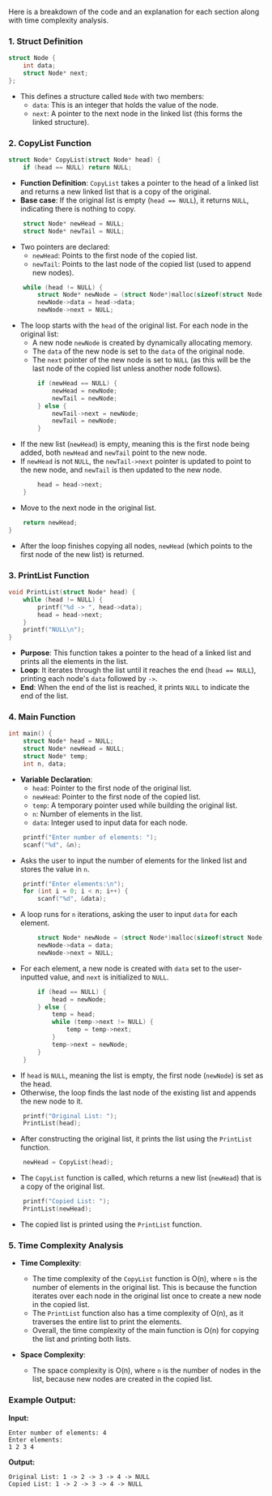 Here is a breakdown of the code and an explanation for each section along with time complexity analysis.

### 1. Struct Definition

```c
struct Node {
    int data;
    struct Node* next;
};
```
- This defines a structure called `Node` with two members:
  - `data`: This is an integer that holds the value of the node.
  - `next`: A pointer to the next node in the linked list (this forms the linked structure).

### 2. CopyList Function

```c
struct Node* CopyList(struct Node* head) {
    if (head == NULL) return NULL;
```
- **Function Definition**: `CopyList` takes a pointer to the head of a linked list and returns a new linked list that is a copy of the original.
- **Base case**: If the original list is empty (`head == NULL`), it returns `NULL`, indicating there is nothing to copy.

```c
    struct Node* newHead = NULL;
    struct Node* newTail = NULL;
```
- Two pointers are declared:
  - `newHead`: Points to the first node of the copied list.
  - `newTail`: Points to the last node of the copied list (used to append new nodes).

```c
    while (head != NULL) {
        struct Node* newNode = (struct Node*)malloc(sizeof(struct Node));
        newNode->data = head->data;
        newNode->next = NULL;
```
- The loop starts with the `head` of the original list. For each node in the original list:
  - A new node `newNode` is created by dynamically allocating memory.
  - The `data` of the new node is set to the `data` of the original node.
  - The `next` pointer of the new node is set to `NULL` (as this will be the last node of the copied list unless another node follows).

```c
        if (newHead == NULL) {
            newHead = newNode;
            newTail = newNode;
        } else {
            newTail->next = newNode;
            newTail = newNode;
        }
```
- If the new list (`newHead`) is empty, meaning this is the first node being added, both `newHead` and `newTail` point to the new node.
- If `newHead` is not `NULL`, the `newTail->next` pointer is updated to point to the new node, and `newTail` is then updated to the new node.

```c
        head = head->next;
    }
```
- Move to the next node in the original list.

```c
    return newHead;
}
```
- After the loop finishes copying all nodes, `newHead` (which points to the first node of the new list) is returned.

### 3. PrintList Function

```c
void PrintList(struct Node* head) {
    while (head != NULL) {
        printf("%d -> ", head->data);
        head = head->next;
    }
    printf("NULL\n");
}
```
- **Purpose**: This function takes a pointer to the head of a linked list and prints all the elements in the list.
- **Loop**: It iterates through the list until it reaches the end (`head == NULL`), printing each node's `data` followed by `->`.
- **End**: When the end of the list is reached, it prints `NULL` to indicate the end of the list.

### 4. Main Function

```c
int main() {
    struct Node* head = NULL;
    struct Node* newHead = NULL;
    struct Node* temp;
    int n, data;
```
- **Variable Declaration**:
  - `head`: Pointer to the first node of the original list.
  - `newHead`: Pointer to the first node of the copied list.
  - `temp`: A temporary pointer used while building the original list.
  - `n`: Number of elements in the list.
  - `data`: Integer used to input data for each node.

```c
    printf("Enter number of elements: ");
    scanf("%d", &n);
```
- Asks the user to input the number of elements for the linked list and stores the value in `n`.

```c
    printf("Enter elements:\n");
    for (int i = 0; i < n; i++) {
        scanf("%d", &data);
```
- A loop runs for `n` iterations, asking the user to input `data` for each element.

```c
        struct Node* newNode = (struct Node*)malloc(sizeof(struct Node));
        newNode->data = data;
        newNode->next = NULL;
```
- For each element, a new node is created with `data` set to the user-inputted value, and `next` is initialized to `NULL`.

```c
        if (head == NULL) {
            head = newNode;
        } else {
            temp = head;
            while (temp->next != NULL) {
                temp = temp->next;
            }
            temp->next = newNode;
        }
    }
```
- If `head` is `NULL`, meaning the list is empty, the first node (`newNode`) is set as the head.
- Otherwise, the loop finds the last node of the existing list and appends the new node to it.

```c
    printf("Original List: ");
    PrintList(head);
```
- After constructing the original list, it prints the list using the `PrintList` function.

```c
    newHead = CopyList(head);
```
- The `CopyList` function is called, which returns a new list (`newHead`) that is a copy of the original list.

```c
    printf("Copied List: ");
    PrintList(newHead);
```
- The copied list is printed using the `PrintList` function.

### 5. Time Complexity Analysis

- **Time Complexity**:
  - The time complexity of the `CopyList` function is O(n), where `n` is the number of elements in the original list. This is because the function iterates over each node in the original list once to create a new node in the copied list.
  - The `PrintList` function also has a time complexity of O(n), as it traverses the entire list to print the elements.
  - Overall, the time complexity of the main function is O(n) for copying the list and printing both lists.

- **Space Complexity**:
  - The space complexity is O(n), where `n` is the number of nodes in the list, because new nodes are created in the copied list.

### Example Output:

**Input:**
```
Enter number of elements: 4
Enter elements:
1 2 3 4
```

**Output:**
```
Original List: 1 -> 2 -> 3 -> 4 -> NULL
Copied List: 1 -> 2 -> 3 -> 4 -> NULL
```